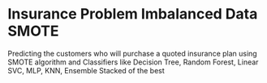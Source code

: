 # Insurance Problem Imbalanced Data SMOTE
 Predicting the customers who will purchase a quoted insurance plan using SMOTE algorithm and Classifiers like Decision Tree, Random Forest, Linear SVC, MLP, KNN, Ensemble Stacked of the best
